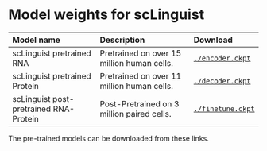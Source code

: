 # Model weights for scLinguist
 
| Model name                | Description                                             | Download                                                                                     |
| :-------------------| :------------------------------------------------------ | :------------------------------------------------------------------------------------------- |
| scLinguist pretrained RNA | Pretrained on over 15 million human cells. | [`./encoder.ckpt`](https://drive.google.com/file/d/16m1gVe2gKkyiitT0o90zgyiCmWUs8zQR/view?usp=sharing) |
| scLinguist pretrained Protein | Pretrained on over 11 million human cells. | [`./decoder.ckpt`](https://drive.google.com/file/d/1hs58F29qbh_aGiexerOCSJyQJDWV1gfI/view?usp=sharing) |
| scLinguist post-pretrained RNA-Protein | Post-Pretrained on 3 million paired cells. | [`./finetune.ckpt`](https://drive.google.com/file/d/1dU_AQ0n45KIElyL1VgPoarDd6qvcNhX4/view?usp=sharing) |
The pre-trained models can be downloaded from these links.
